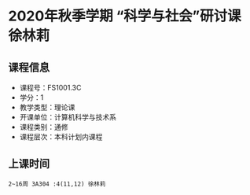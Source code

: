 # 2020年秋季学期 “科学与社会”研讨课 徐林莉






## 课程信息

- 课程号：FS1001.3C
- 学分：1
- 教学类型：理论课
- 开课单位：计算机科学与技术系
- 课程类别：通修
- 课程层次：本科计划内课程

## 上课时间

```
2~16周 3A304 :4(11,12) 徐林莉
```

